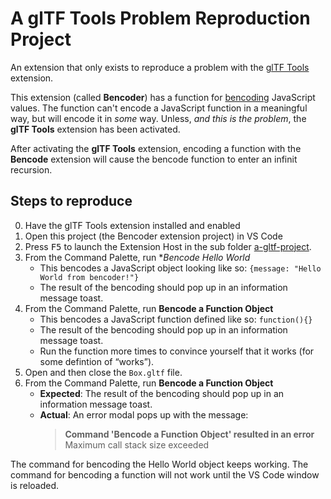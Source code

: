 # A glTF Tools Problem Reproduction Project

An extension that only exists to reproduce a problem with the [glTF Tools](https://marketplace.visualstudio.com/items?itemName=cesium.gltf-vscode) extension.

This extension (called **Bencoder**) has a function for [bencoding](https://en.wikipedia.org/wiki/Bencode) JavaScript values. The function can't encode a JavaScript function in a meaningful way, but will encode it in _some_ way. Unless, _and this is the problem_, the **glTF Tools** extension has been activated.

After activating the **glTF Tools** extension, encoding a function with the **Bencode** extension will cause the bencode function to enter an infinit recursion.

## Steps to reproduce

0. Have the glTF Tools extension installed and enabled
1. Open this project (the Bencoder extension project) in VS Code
1. Press <kbd>F5</kbd> to launch the Extension Host in the sub folder [a-gltf-project](a-gltf-project).
1. From the Command Palette, run **Bencode Hello World*
   * This bencodes a JavaScript object looking like so: `{message: "Hello World from bencoder!"}`
   * The result of the bencoding should pop up in an information message toast.
1. From the Command Palette, run **Bencode a Function Object**
   * This bencodes a JavaScript function defined like so: `function(){}`
   * The result of the bencoding should pop up in an information message toast.
   * Run the function more times to convince yourself that it works (for some defintion of “works”).
1. Open and then close the `Box.gltf` file.
1. From the Command Palette, run **Bencode a Function Object**
   * **Expected**: The result of the bencoding should pop up in an information message toast.
   * **Actual**: An error modal pops up with the message:
     > **Command 'Bencode a Function Object' resulted in an error** Maximum call stack size exceeded

The command for bencoding the Hello World object keeps working. The command for bencoding a function will not work until the VS Code window is reloaded.